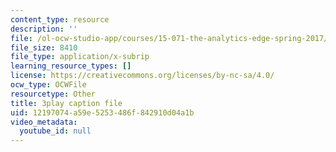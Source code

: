 ```yaml
---
content_type: resource
description: ''
file: /ol-ocw-studio-app/courses/15-071-the-analytics-edge-spring-2017/12197074a59e5253486f842910d04a1b_WacNWdXhvVM.srt
file_size: 8410
file_type: application/x-subrip
learning_resource_types: []
license: https://creativecommons.org/licenses/by-nc-sa/4.0/
ocw_type: OCWFile
resourcetype: Other
title: 3play caption file
uid: 12197074-a59e-5253-486f-842910d04a1b
video_metadata:
  youtube_id: null
---
```

